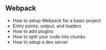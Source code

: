 ## Webpack
*   How to setup Webpack for a basic project
*   Entry points, output, and loaders
*   How to add plugins
*   How to split your code into chunks
*   How to setup a dev server